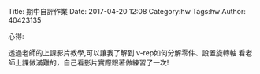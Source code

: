 Title: 期中自評作業
Date: 2017-04-20 12:08
Category:hw
Tags:hw
Author: 40423135



<!-- PELICAN_END_SUMMARY -->





心得:

透過老師的上課影片教學,可以讓我了解到 v-rep如何分解零件、設置旋轉軸
看老師上課做滿難的，自己看影片實際跟著做練習了一次!


